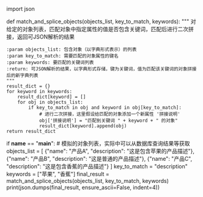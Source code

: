 import json


def match_and_splice_objects(objects_list, key_to_match, keywords):
    """
    对给定的对象列表，匹配对象中指定属性的值是否包含关键词，匹配后进行二次拼接，返回可JSON解析的结果

    :param objects_list: 包含对象（以字典形式表示）的列表
    :param key_to_match: 需要匹配的对象属性的键名
    :param keywords: 要匹配的关键词列表
    :return: 可JSON解析的结果，以字典形式存储，键为关键词，值为匹配该关键词的对象拼接后的新字典列表
    """
    result_dict = {}
    for keyword in keywords:
        result_dict[keyword] = []
        for obj in objects_list:
            if key_to_match in obj and keyword in obj[key_to_match]:
                # 进行二次拼接，这里假设给匹配的对象添加一个新属性 '拼接说明'
                obj['拼接说明'] = "匹配到关键词 " + keyword + " 的对象"
                result_dict[keyword].append(obj)
    return result_dict


if __name__ == "__main__":
    # 模拟的对象列表，实际中可以从数据库查询结果等获取
    objects_list = [
        {"name": "产品A", "description": "这是包含苹果的产品描述"},
        {"name": "产品B", "description": "这是普通的产品描述"},
        {"name": "产品C", "description": "这是包含香蕉的产品描述"}
    ]
    key_to_match = "description"
    keywords = ["苹果", "香蕉"]
    final_result = match_and_splice_objects(objects_list, key_to_match, keywords)
    print(json.dumps(final_result, ensure_ascii=False, indent=4))
